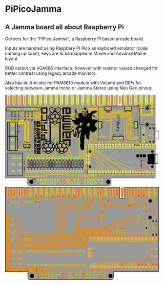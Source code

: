 # PiPicoJamma
## A Jamma board all about Raspberry Pi


Gerbers for the "PiPico Jamma", a Raspberry Pi based arcade board.


Inputs are handled using Raspbery PI Pico as keyboard emulator (code coming up soon), keys are to be mapped in Mame and AdvanceMame layout


RGB output via VGA666 interface, however with resistor values changed for better contrast using legacy arcade monitors.


Also has built-in slot for PAM8610 module with Volume and DIPs for selecting between Jamma mono or Jamma Stereo using Neo Geo pinout.


![PiPicoJamma Front](https://github.com/ninomegadriver/PiPicoJamma/raw/main/PiPicoJamma_pcb-front.png)
![PiPicoJamma Back](https://github.com/ninomegadriver/PiPicoJamma/raw/main/PiPicoJamma_pcb-back.png)


